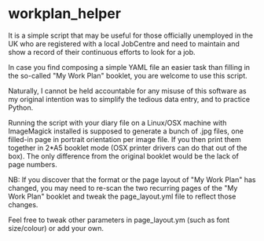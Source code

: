 # workplan_helper

It is a simple script that may be useful for those officially unemployed in the UK
who are registered with a local JobCentre and need to maintain and show a record
of their continuous efforts to look for a job.

In case you find composing a simple YAML file an easier task than filling in
the so-called "My Work Plan" booklet, you are welcome to use this script.

Naturally, I cannot be held accountable for any misuse of this software
as my original intention was to simplify the tedious data entry, and to practice Python.

Running the script with your diary file on a Linux/OSX machine with ImageMagick installed
is supposed to generate a bunch of .jpg files, one filled-in page in portrait orientation
per image file. If you then print them together in 2*A5 booklet mode (OSX printer drivers
can do that out of the box). The only difference from the original booklet would be the lack
of page numbers.

NB: If you discover that the format or the page layout of "My Work Plan" has changed,
you may need to re-scan the two recurring pages of the "My Work Plan" booklet
and tweak the page_layout.yml file to reflect those changes.

Feel free to tweak other parameters in page_layout.ym (such as font size/colour) or add your own.
